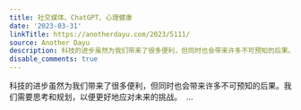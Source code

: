 ```yaml
---
title: 社交媒体、ChatGPT、心理健康
date: '2023-03-31'
linkTitle: https://anotherdayu.com/2023/5111/
source: Another Dayu
description: 科技的进步虽然为我们带来了很多便利，但同时也会带来许多不可预知的后果。我们需要思考和规划，以便更好地应对未来的挑战。  ...
disable_comments: true
---
```

科技的进步虽然为我们带来了很多便利，但同时也会带来许多不可预知的后果。我们需要思考和规划，以便更好地应对未来的挑战。  ...